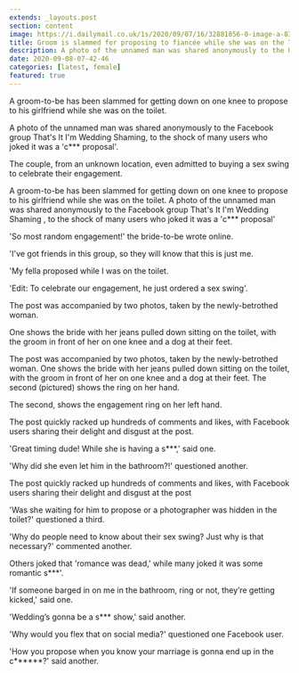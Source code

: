 ```yaml
---
extends: _layouts.post
section: content
image: https://i.dailymail.co.uk/1s/2020/09/07/16/32881856-0-image-a-83_1599494331689.jpg 
title: Groom is slammed for proposing to fiancée while she was on the TOILET 
description: A photo of the unnamed man was shared anonymously to the UK US Facebook group Thats It Im Wedding Shaming , to the shock of many users who joked it was a c proposal. 
date: 2020-09-08-07-42-46 
categories: [latest, female] 
featured: true 
--- 
```

A groom-to-be has been slammed for getting down on one knee to propose to his girlfriend while she was on the toilet.

A photo of the unnamed man was shared anonymously to the Facebook group That's It I'm Wedding Shaming, to the shock of many users who joked it was a 'c*** proposal'. 

The couple, from an unknown location, even admitted to buying a sex swing to celebrate their engagement.

A groom-to-be has been slammed for getting down on one knee to propose to his girlfriend while she was on the toilet. A photo of the unnamed man was shared anonymously to the Facebook group That's It I'm Wedding Shaming , to the shock of many users who joked it was a 'c*** proposal'

'So most random engagement!' the bride-to-be wrote online.

'I've got friends in this group, so they will know that this is just me.

'My fella proposed while I was on the toilet.

'Edit: To celebrate our engagement, he just ordered a sex swing'. 

The post was accompanied by two photos, taken by the newly-betrothed woman. 

One shows the bride with her jeans pulled down sitting on the toilet, with the groom in front of her on one knee and a dog at their feet.

The post was accompanied by two photos, taken by the newly-betrothed woman. One shows the bride with her jeans pulled down sitting on the toilet, with the groom in front of her on one knee and a dog at their feet. The second (pictured) shows the ring on her hand.



The second, shows the engagement ring on her left hand.

The post quickly racked up hundreds of comments and likes, with Facebook users sharing their delight and disgust at the post.

'Great timing dude! While she is having a s***,' said one.

'Why did she even let him in the bathroom?!' questioned another.











The post quickly racked up hundreds of comments and likes, with Facebook users sharing their delight and disgust at the post

'Was she waiting for him to propose or a photographer was hidden in the toilet?' questioned a third.

'Why do people need to know about their sex swing? Just why is that necessary?' commented another.

Others joked that 'romance was dead,' while many joked it was some romantic s***'.

'If someone barged in on me in the bathroom, ring or not, they’re getting kicked,' said one.

'Wedding’s gonna be a s*** show,' said another. 

'Why would you flex that on social media?' questioned one Facebook user.  

'How you propose when you know your marriage is gonna end up in the c******?' said another. 

